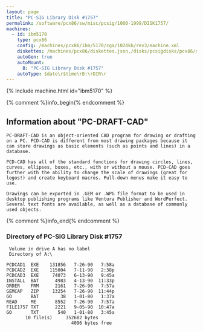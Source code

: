 ```yaml
---
layout: page
title: "PC-SIG Library Disk #1757"
permalink: /software/pcx86/sw/misc/pcsig/1000-1999/DISK1757/
machines:
  - id: ibm5170
    type: pcx86
    config: /machines/pcx86/ibm/5170/cga/1024kb/rev3/machine.xml
    diskettes: /machines/pcx86/diskettes.json,/disks/pcsigdisks/pcx86/diskettes.json
    autoGen: true
    autoMount:
      B: "PC-SIG Library Disk #1757"
    autoType: $date\r$time\rB:\rDIR\r
---
```


{% include machine.html id="ibm5170" %}

{% comment %}info_begin{% endcomment %}

## Information about "PC-DRAFT-CAD"

    PC-DRAFT-CAD is an object-oriented CAD program for drawing or drafting
    on a PC. PCD-CAD is different from most drawing packages because it
    can store drawings as basic elements (such as points and lines) in a
    database.
    
    PCD-CAD has all of the standard functions for drawing circles, lines,
    curves, ellipses, boxes, etc., with or without a mouse. PCD-CAD goes
    further with the ability to change the scale of drawings (great for
    logos!) and create keyboard macros. Pull-down menus make it easy to
    use.
    
    Drawings can be exported in .GEM or .WPG file format to be used in
    desktop publishing programs like Ventura Publisher and WordPerfect.
    Several text fonts are available, as well as a database of commonly
    used objects.
{% comment %}info_end{% endcomment %}


### Directory of PC-SIG Library Disk #1757

     Volume in drive A has no label
     Directory of A:\

    PCDCAD1  EXE    131856   7-26-90   7:58a
    PCDCAD2  EXE    115004   7-11-90   2:38p
    PCDCAD3  EXE     74073   6-13-90   9:45a
    INSTALL  BAT      4983   4-13-90  11:33p
    ORDER    FRM      2161   7-26-90   7:57a
    GEMCAP   ZIP     13254   7-26-90  11:44p
    GO       BAT        38   1-01-80   1:37a
    READ     ME       8552   7-26-90   7:57a
    FILE1757 TXT      2221   9-05-90  10:47a
    GO       TXT       540   1-01-80   3:45a
           10 file(s)     352682 bytes
                            4096 bytes free
